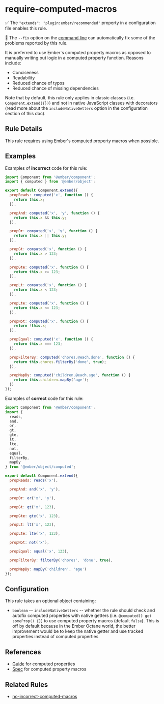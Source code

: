 # require-computed-macros

:white_check_mark: The `"extends": "plugin:ember/recommended"` property in a configuration file enables this rule.

:wrench: The `--fix` option on the [command line](https://eslint.org/docs/user-guide/command-line-interface#fixing-problems) can automatically fix some of the problems reported by this rule.

It is preferred to use Ember's computed property macros as opposed to manually writing out logic in a computed property function. Reasons include:

* Conciseness
* Readability
* Reduced chance of typos
* Reduced chance of missing dependencies

Note that by default, this rule only applies in classic classes (i.e. `Component.extend({})`) and not in native JavaScript classes with decorators (read more about the `includeNativeGetters` option in the configuration section of this doc).

## Rule Details

This rule requires using Ember's computed property macros when possible.

## Examples

Examples of **incorrect** code for this rule:

```js
import Component from '@ember/component';
import { computed } from '@ember/object';

export default Component.extend({
  propReads: computed('x', function () {
    return this.x;
  }),

  propAnd: computed('x', 'y', function () {
    return this.x && this.y;
  }),

  propOr: computed('x', 'y', function () {
    return this.x || this.y;
  }),

  propGt: computed('x', function () {
    return this.x > 123;
  }),

  propGte: computed('x', function () {
    return this.x >= 123;
  }),

  propLt: computed('x', function () {
    return this.x < 123;
  }),

  propLte: computed('x', function () {
    return this.x <= 123;
  }),

  propNot: computed('x', function () {
    return !this.x;
  }),

  propEqual: computed('x', function () {
    return this.x === 123;
  }),

  propFilterBy: computed('chores.@each.done', function () {
    return this.chores.filterBy('done', true);
  }),

  propMapBy: computed('children.@each.age', function () {
    return this.children.mapBy('age');
  })
});
```

Examples of **correct** code for this rule:

```js
import Component from '@ember/component';
import {
  reads,
  and,
  or,
  gt,
  gte,
  lt,
  lte,
  not,
  equal,
  filterBy,
  mapBy
} from '@ember/object/computed';

export default Component.extend({
  propReads: reads('x'),

  propAnd: and('x', 'y'),

  propOr: or('x', 'y'),

  propGt: gt('x', 123),

  propGte: gte('x', 123),

  propLt: lt('x', 123),

  propLte: lte('x', 123),

  propNot: not('x'),

  propEqual: equal('x', 123),

  propFilterBy: filterBy('chores', 'done', true),

  propMapBy: mapBy('children', 'age')
});
```

## Configuration

This rule takes an optional object containing:

* `boolean` -- `includeNativeGetters` -- whether the rule should check and autofix computed properties with native getters (i.e. `@computed() get someProp() {}`) to use computed property macros (default `false`). This is off by default because in the Ember Octane world, the better improvement would be to keep the native getter and use tracked properties instead of computed properties.

## References

* [Guide](https://guides.emberjs.com/release/object-model/computed-properties/) for computed properties
* [Spec](http://api.emberjs.com/ember/release/modules/@ember%2Fobject#functions-computed) for computed property macros

## Related Rules

* [no-incorrect-computed-macros](no-incorrect-computed-macros.md)
